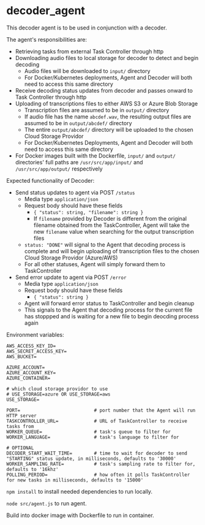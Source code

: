 # decoder_agent

This decoder agent is to be used in conjunction with a decoder.

The agent's responsibilities are:
* Retrieving tasks from external Task Controller through http
* Downloading audio files to local storage for decoder to detect and begin decoding
    * Audio files will be downloaded to `input/` directory
    * For Docker/Kubernetes deployments, Agent and Decoder will both need to access this same directory
* Receive decoding status updates from decoder and passes onward to Task Controller through http
* Uploading of transcriptions files to either AWS S3 or Azure Blob Storage
    * Transcription files are assumed to be in `output/` directory
    * If audio file has the name `abcdef.wav`, the resulting output files are assumed to be in `output/abcdef/` directory
    * The entire `output/abcdef/` directory will be uploaded to the chosen Cloud Storage Providor
    * For Docker/Kubernetes Deployments, Agent and Decoder will both need to access this same directory
* For Docker images built with the Dockerfile, `input/` and `output/` directories' full paths are `/usr/src/app/input/` and `/usr/src/app/output/` respectively

Expected functionality of Decoder:
* Send status updates to agent via POST `/status`
    * Media type `application/json`
    * Request body should have these fields
        * `{ "status": string, "filename": string }`
        * If `filename` provided by Decoder is different from the original filename obtained from the TaskController, Agent will take the new `filename` value when searching for the output transcription files
    * `status: "DONE"` will signal to the Agent that decoding process is complete and will begin uploading of transcription files to the chosen Cloud Storage Providor (Azure/AWS)
    * For all other statuses, Agent will simply forward them to TaskController
* Send error update to agent via POST `/error`
    * Media type `application/json`
    * Request body should have these fields
        * `{ "status": string }`
    * Agent will forward error status to TaskController and begin cleanup
    * This signals to the Agent that decoding process for the current file has stoppped and is waiting for a new file to begin deocding process again

Environment variables:
```
AWS_ACCESS_KEY_ID=
AWS_SECRET_ACCESS_KEY=
AWS_BUCKET=

AZURE_ACCOUNT=
AZURE_ACCOUNT_KEY=
AZURE_CONTAINER=

# which cloud storage providor to use
# USE_STORAGE=azure OR USE_STORAGE=aws
USE_STORAGE=

PORT=                           # port number that the Agent will run HTTP server
TASKCONTROLLER_URL=             # URL of TaskController to receive tasks from
WORKER_QUEUE=                   # task's queue to filter for
WORKER_LANGUAGE=                # task's language to filter for

# OPTIONAL
DECODER_START_WAIT_TIME=        # time to wait for decoder to send "STARTING" status update, in milliseconds, defaults to '30000'
WORKER_SAMPLING_RATE=           # task's sampling rate to filter for, defaults to '16khz'
POLLING_PERIOD=                 # how often it polls TaskController for new tasks in milliseconds, defaults to '15000'
```

`npm install` to install needed dependencies to run locally.

`node src/agent.js` to run agent.

Build into docker image with Dockerfile to run in container.

